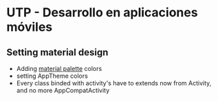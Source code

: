 UTP - Desarrollo en aplicaciones móviles
========================================

## Setting material design

* Adding [material palette](https://www.materialpalette.com/) colors
* setting AppTheme colors
* Every class binded with activity's have to extends now from Activity, and no more AppCompatActivity
